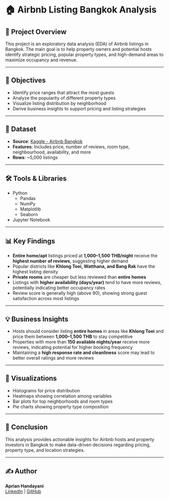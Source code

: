 # 🏠 Airbnb Listing Bangkok Analysis

## 📌 Project Overview
This project is an exploratory data analysis (EDA) of Airbnb listings in Bangkok. The main goal is to help property owners and potential hosts identify strategic pricing, popular property types, and high-demand areas to maximize occupancy and revenue.

---

## 🎯 Objectives
- Identify price ranges that attract the most guests
- Analyze the popularity of different property types
- Visualize listing distribution by neighborhood
- Derive business insights to support pricing and listing strategies

---

## 🧩 Dataset
- **Source**: [Kaggle - Airbnb Bangkok](https://www.kaggle.com/)
- **Features**: Includes price, number of reviews, room type, neighbourhood, availability, and more
- **Rows**: ~5,000 listings

---

## 🛠️ Tools & Libraries
- Python
  - Pandas
  - NumPy
  - Matplotlib
  - Seaborn
- Jupyter Notebook

---

## 📊 Key Findings

- **Entire home/apt** listings priced at **1,000–1,500 THB/night** receive the **highest number of reviews**, suggesting higher demand
- Popular districts like **Khlong Toei, Watthana, and Bang Rak** have the highest listing density
- **Private rooms** are cheaper but less reviewed than **entire homes**
- Listings with **higher availability (days/year)** tend to have more reviews, potentially indicating better occupancy rates
- Review score is generally high (above 90), showing strong guest satisfaction across most listings

---

## 💡 Business Insights

- Hosts should consider listing **entire homes** in areas like **Khlong Toei** and price them between **1,000–1,500 THB** to stay competitive
- Properties with more than **150 available nights/year** receive more reviews, indicating potential for higher booking frequency
- Maintaining a **high response rate and cleanliness** score may lead to better overall ratings and more reviews

---

## 📍 Visualizations
- Histograms for price distribution
- Heatmaps showing correlation among variables
- Bar plots for top neighborhoods and room types
- Pie charts showing property type composition

---

## 📌 Conclusion
This analysis provides actionable insights for Airbnb hosts and property investors in Bangkok to make data-driven decisions regarding pricing, property type, and location strategies.

---

## ✍️ Author
**Aprian Handayani**  
[LinkedIn](https://www.linkedin.com/in/aprianhandayani/) | [GitHub](https://github.com/AprianHandayani)


